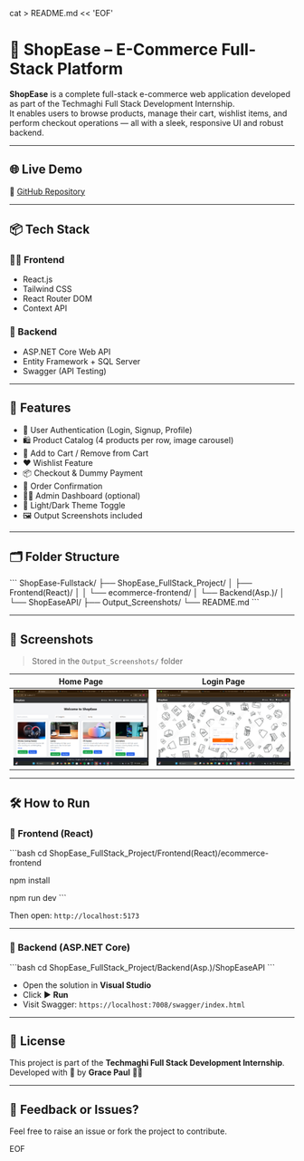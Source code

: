 cat > README.md << 'EOF'
# 🛒 ShopEase – E-Commerce Full-Stack Platform

**ShopEase** is a complete full-stack e-commerce web application developed as part of the Techmaghi Full Stack Development Internship.  
It enables users to browse products, manage their cart, wishlist items, and perform checkout operations — all with a sleek, responsive UI and robust backend.

---

## 🌐 Live Demo  
🔗 [GitHub Repository](https://github.com/grazpaulx/ShopEase-Fullstack)

---

## 📦 Tech Stack

### 👨‍🎨 Frontend
- React.js  
- Tailwind CSS  
- React Router DOM  
- Context API  

### 🧠 Backend
- ASP.NET Core Web API  
- Entity Framework + SQL Server  
- Swagger (API Testing)

---

## 🚀 Features

- 🔐 User Authentication (Login, Signup, Profile)  
- 🛍️ Product Catalog (4 products per row, image carousel)  
- 🛒 Add to Cart / Remove from Cart  
- ❤️ Wishlist Feature  
- 📦 Checkout & Dummy Payment  
- 🧾 Order Confirmation  
- 🧑‍💼 Admin Dashboard (optional)  
- 🌙 Light/Dark Theme Toggle  
- 🖼️ Output Screenshots included  

---

## 🗂️ Folder Structure

\`\`\`
ShopEase-Fullstack/
├── ShopEase_FullStack_Project/
│   ├── Frontend(React)/
│   │   └── ecommerce-frontend/
│   └── Backend(Asp.)/
│       └── ShopEaseAPI/
├── Output_Screenshots/
└── README.md
\`\`\`

---

## 📸 Screenshots

> Stored in the `Output_Screenshots/` folder

| Home Page | Login Page |
|-----------|------------|
| ![](Output_Screenshots/Screenshot%202025-04-06%20234117.png) | ![](Output_Screenshots/Screenshot%202025-04-06%20234634.png) |
---

## 🛠️ How to Run

### 🚩 Frontend (React)

\`\`\`bash
cd ShopEase_FullStack_Project/Frontend(React)/ecommerce-frontend

npm install

npm run dev
\`\`\`

Then open: `http://localhost:5173`

---

### 🏁 Backend (ASP.NET Core)

\`\`\`bash
cd ShopEase_FullStack_Project/Backend(Asp.)/ShopEaseAPI
\`\`\`

- Open the solution in **Visual Studio**
- Click ▶️ **Run**
- Visit Swagger: `https://localhost:7008/swagger/index.html`

---

## 📑 License

This project is part of the **Techmaghi Full Stack Development Internship**.  
Developed with 💙 by **Grace Paul** 🧑‍💻

---

## 💬 Feedback or Issues?

Feel free to raise an issue or fork the project to contribute.

EOF
